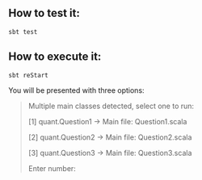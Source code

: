 
## How to test it:

```sbt test```

## How to execute it:

```sbt reStart```

You will be presented with three options:
> Multiple main classes detected, select one to run:
>
> [1] quant.Question1 -> Main file: Question1.scala
>
> [2] quant.Question2 -> Main file: Question2.scala
>
> [3] quant.Question3 -> Main file: Question3.scala
>
>Enter number: 


